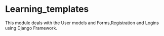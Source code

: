 # Learning_templates
This module deals with the User models and Forms,Registration and Logins using Django Framework.
